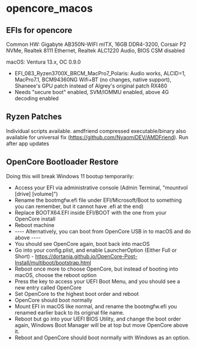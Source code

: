 # opencore_macos
## EFIs for opencore

Common HW: Gigabyte AB350N-WIFI mITX, 16GB DDR4-3200, Corsair P2 NVMe, Realtek 8111 Ethernet, Realtek ALC1220 Audio, BIOS CSM disabled

macOS: Ventura 13.x, OC 0.9.0

* EFI_083_Ryzen3700X_BRCM_MacPro7_Polaris: Audio works, ALCID=1, MacPro7.1, BCM94360NG Wifi+BT (no changes, native support), Shaneee's GPU patch instead of Algrey's original patch RX460
* Needs "secure boot" enabled, SVM/IOMMU enabled, above 4G decoding enabled

## Ryzen Patches

Individual scripts available. amdfriend compressed executable/binary also available for universal fix (https://github.com/NyaomiDEV/AMDFriend). Run after app updates

## OpenCore Bootloader Restore

Doing this will break Windows 11 bootup temporarily:

* Access your EFI via administrative console (Admin Terminal, "mountvol [drive] [volume]")
* Rename the bootmgfw.efi file under EFI/Microsoft/Boot to something you can remember, but it cannot have .efi at the end)
* Replace BOOTX64.EFI inside EFI/BOOT with the one from your OpenCore install
* Reboot machine
* ---- Alternatively, you can boot from OpenCore USB in to macOS and do above ----
* You should see OpenCore again, boot back into macOS
* Go into your config.plist, and enable LauncherOption (Either Full or Short) - https://dortania.github.io/OpenCore-Post-Install/multiboot/bootstrap.html
* Reboot once more to choose OpenCore, but instead of booting into macOS, choose the reboot option
* Press the key to access your UEFI Boot Menu, and you should see a new entry called OpenCore
* Set OpenCore to the highest boot order and reboot
* OpenCore should boot normally
* Mount EFI in macOS like normal, and rename the bootmgfw.efi you renamed earlier back to its original file name.
* Reboot but go into your UEFI BIOS Utility, and change the boot order again, Windows Boot Manager will be at top but move OpenCore above it.
* Reboot and OpenCore should boot normally with Windows as an option.
